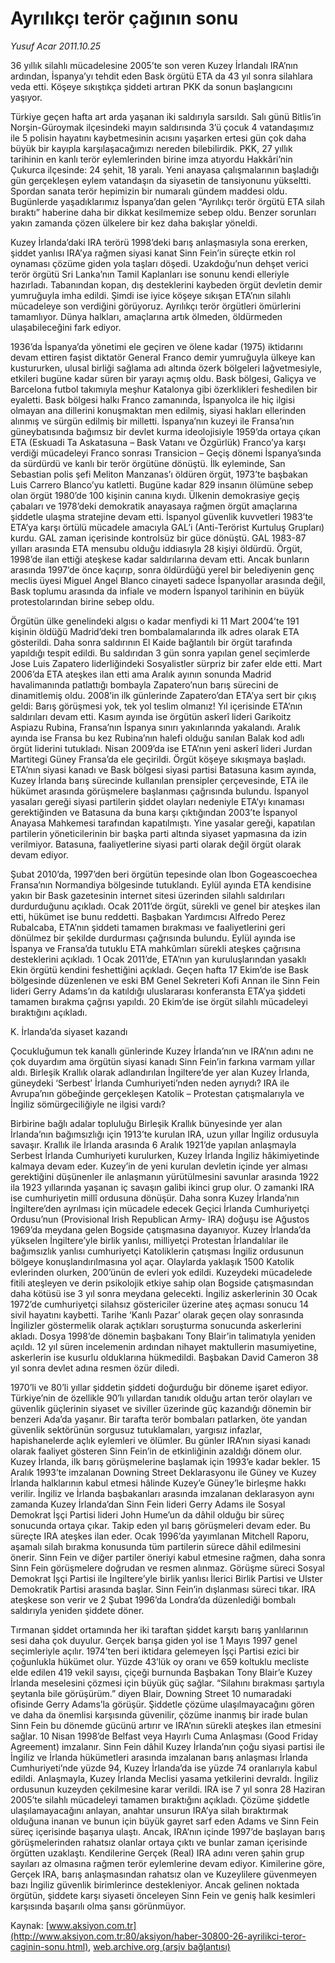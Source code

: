 # Ayrılıkçı terör çağının sonu

*Yusuf Acar 2011.10.25*

<font class="agenda2NewsSpot">
 36 yıllık silahlı mücadelesine 2005’te son veren Kuzey İrlandalı IRA’nın ardından, İspanya’yı tehdit eden Bask örgütü ETA da 43 yıl sonra silahlara veda etti. Köşeye sıkıştıkça şiddeti artıran PKK da sonun başlangıcını yaşıyor.
</font>
<font class="newsDetail">
 <p>
 </p>
 <p>
 </p>
 <p>
 </p>
 <p class="MsoNormal">
  Türkiye geçen hafta art arda yaşanan iki saldırıyla sarsıldı. Salı günü Bitlis’in Norşin-Güroymak ilçesindeki mayın saldırısında 3’ü çocuk 4 vatandaşımız ile 5 polisin hayatını kaybetmesinin acısını yaşarken ertesi gün çok daha büyük bir kayıpla karşılaşacağımızı nereden bilebilirdik. PKK, 27 yıllık tarihinin en kanlı terör eylemlerinden birine imza atıyordu Hakkâri’nin Çukurca ilçesinde: 24 şehit, 18 yaralı. Yeni anayasa çalışmalarının başladığı gün gerçekleşen eylem vatandaşın da siyasetin de tansiyonunu yükseltti. Spordan sanata terör hepimizin bir numaralı gündem maddesi oldu. Bugünlerde yaşadıklarımız İspanya’dan gelen “Ayrılıkçı terör örgütü ETA silah bıraktı” haberine daha bir dikkat kesilmemize sebep oldu. Benzer sorunları yakın zamanda çözen ülkelere bir kez daha bakışlar yöneldi.
 </p>
 <p>
 </p>
 <p class="MsoNormal">
  Kuzey İrlanda’daki
  <span>
  </span>
  IRA terörü 1998’deki barış anlaşmasıyla sona ererken, şiddet yanlısı IRA’ya rağmen siyasi kanat Sinn Fein’in süreçte etkin rol oynaması çözüme giden yola taşları döşedi. Uzakdoğu’nun dehşet verici terör örgütü Sri Lanka’nın Tamil Kaplanları ise sonunu kendi elleriyle hazırladı. Tabanından kopan, dış desteklerini kaybeden örgüt devletin demir yumruğuyla imha edildi. Şimdi ise iyice köşeye sıkışan ETA’nın silahlı mücadeleye son verdiğini görüyoruz. Ayrılıkçı terör örgütleri ömürlerini tamamlıyor. Dünya halkları, amaçlarına artık ölmeden, öldürmeden ulaşabileceğini fark ediyor.
 </p>
 <p>
 </p>
 <p class="MsoNormal">
  1936’da İspanya’da yönetimi ele geçiren ve ölene kadar (1975) iktidarını devam ettiren faşist diktatör General Franco demir yumruğuyla ülkeye kan kustururken, ulusal birliği sağlama adı altında özerk bölgeleri lağvetmesiyle, etkileri bugüne kadar süren bir yarayı açmış oldu. Bask bölgesi, Galiçya ve Barcelona futbol takımıyla meşhur Katalonya gibi özerklikleri feshedilen bir eyaletti. Bask bölgesi halkı Franco zamanında, İspanyolca ile hiç ilgisi olmayan ana dillerini konuşmaktan men edilmiş, siyasi hakları ellerinden alınmış ve sürgün edilmiş bir milletti. İspanya’nın kuzeyi ile Fransa’nın güneybatısında bağımsız bir devlet kurma ideolojisiyle 1959’da ortaya çıkan ETA (Eskuadi Ta Askatasuna – Bask Vatanı ve Özgürlük) Franco’ya karşı verdiği mücadeleyi Franco sonrası Transicion – Geçiş dönemi İspanya’sında da sürdürdü ve kanlı bir terör örgütüne dönüştü. İlk eyleminde, San Sebastian polis şefi Meliton Manzanas’ı öldüren örgüt, 1973’te başbakan Luis Carrero Blanco’yu katletti. Bugüne kadar 829 insanın ölümüne sebep olan örgüt 1980’de 100 kişinin canına kıydı. Ülkenin demokrasiye geçiş çabaları ve 1978’deki demokratik anayasaya rağmen örgüt amaçlarına şiddetle ulaşma stratejine devam etti. İspanyol güvenlik kuvvetleri 1983’te ETA’ya karşı örtülü mücadele amacıyla GAL’i (Anti-Terörist Kurtuluş Grupları) kurdu. GAL zaman içerisinde kontrolsüz bir güce dönüştü. GAL 1983-87 yılları arasında ETA mensubu olduğu iddiasıyla 28 kişiyi öldürdü. Örgüt, 1998’de ilan ettiği ateşkese kadar saldırılarına devam etti. Ancak bunların arasında 1997’de önce kaçırıp, sonra öldürdüğü yerel bir belediyenin genç meclis üyesi Miguel Angel Blanco cinayeti sadece İspanyollar arasında değil, Bask toplumu arasında da infiale ve modern İspanyol tarihinin en büyük protestolarından birine sebep oldu.
 </p>
 <p>
 </p>
 <p class="MsoNormal">
  Örgütün ülke genelindeki algısı o kadar menfiydi ki 11 Mart 2004’te 191 kişinin öldüğü Madrid’deki tren bombalamalarında ilk adres olarak ETA gösterildi. Daha sonra saldırının El Kaide bağlantılı bir örgüt tarafında yapıldığı tespit edildi. Bu saldırıdan 3 gün sonra yapılan genel seçimlerde Jose Luis Zapatero liderliğindeki Sosyalistler sürpriz bir zafer elde etti. Mart 2006’da ETA ateşkes ilan etti ama Aralık ayının sonunda Madrid havalimanında patlattığı bombayla Zapatero’nun barış sürecini de dinamitlemiş oldu. 2008’in ilk günlerinde Zapatero’dan ETA’ya sert bir çıkış geldi: Barış görüşmesi yok, tek yol teslim olmanız! Yıl içerisinde ETA’nın saldırıları devam etti. Kasım ayında ise örgütün askerî lideri Garikoitz Aspiazu Rubina, Fransa’nın İspanya sınırı yakınlarında yakalandı. Aralık ayında ise Fransa bu kez Rubina’nın halefi olduğu sanılan Balak kod adlı örgüt liderini tutukladı. Nisan 2009’da ise ETA’nın yeni askerî lideri Jurdan Martitegi Güney Fransa’da ele geçirildi. Örgüt köşeye sıkışmaya başladı. ETA’nın siyasi kanadı ve Bask bölgesi siyasi partisi Batasuna kasım ayında, Kuzey İrlanda barış sürecinde kullanılan prensipler çerçevesinde, ETA ile hükümet arasında görüşmelere başlanması çağrısında bulundu. İspanyol yasaları gereği siyasi partilerin şiddet olayları nedeniyle ETA’yı kınaması gerektiğinden ve Batasuna da buna karşı çıktığından 2003’te İspanyol Anayasa Mahkemesi tarafından kapatılmıştı. Yine yasalar gereği, kapatılan partilerin yöneticilerinin bir başka parti altında siyaset yapmasına da izin verilmiyor. Batasuna, faaliyetlerine siyasi parti olarak değil örgüt olarak devam ediyor.
 </p>
 <p>
 </p>
 <p class="MsoNormal">
  Şubat 2010’da, 1997’den beri örgütün tepesinde olan Ibon Gogeascoechea Fransa’nın Normandiya bölgesinde tutuklandı. Eylül ayında ETA kendisine yakın bir Bask gazetesinin internet sitesi üzerinden silahlı saldırıları durdurduğunu açıkladı. Ocak 2011’de örgüt, sürekli ve genel bir ateşkes ilan etti, hükümet ise bunu reddetti. Başbakan Yardımcısı Alfredo Perez Rubalcaba, ETA’nın şiddeti tamamen bırakması ve faaliyetlerini geri dönülmez bir şekilde durdurması çağrısında bulundu. Eylül ayında ise İspanya ve Fransa’da tutuklu ETA mahkûmları sürekli ateşkes çağrısına desteklerini açıkladı. 1 Ocak 2011’de, ETA’nın yan kuruluşlarından yasaklı Ekin örgütü kendini feshettiğini açıkladı. Geçen hafta 17 Ekim’de ise Bask bölgesinde düzenlenen ve eski BM Genel Sekreteri Kofi Annan ile Sinn Fein lideri Gerry Adams’ın da katıldığı uluslararası konferansta ETA’ya şiddeti tamamen bırakma çağrısı yapıldı. 20 Ekim’de ise örgüt silahlı mücadeleyi bıraktığını açıkladı.
 </p>
 <p>
 </p>
 <p class="MsoNormal">
 </p>
 <p>
 </p>
 <p class="MsoNormal">
  K. İrlanda’da siyaset kazandı
 </p>
 <p>
 </p>
 <p class="MsoNormal">
  Çocukluğumun tek kanallı günlerinde Kuzey İrlanda’nın ve IRA’nın adını ne çok duyardım ama örgütün siyasi kanadı Sinn Fein’in farkına varmam yıllar aldı. Birleşik Krallık olarak adlandırılan İngiltere’de yer alan Kuzey İrlanda, güneydeki ‘Serbest’ İrlanda Cumhuriyeti’nden neden ayrıydı? IRA ile Avrupa’nın göbeğinde gerçekleşen Katolik – Protestan çatışmalarıyla ve İngiliz sömürgeciliğiyle ne ilgisi vardı?
 </p>
 <p>
 </p>
 <p class="MsoNormal">
  Birbirine bağlı adalar topluluğu Birleşik Krallık bünyesinde yer alan İrlanda’nın bağımsızlığı için 1913’te kurulan IRA, uzun yıllar İngiliz ordusuyla savaşır.
  <span>
  </span>
  Krallık ile İrlanda arasında 6 Aralık 1921’de yapılan anlaşmayla Serbest İrlanda Cumhuriyeti kurulurken, Kuzey İrlanda İngiliz hâkimiyetinde kalmaya devam eder. Kuzey’in de yeni kurulan devletin içinde yer alması gerektiğini düşünenler ile anlaşmanın yürütülmesini savunlar arasında 1922 ila 1923 yıllarında yaşanan iç savaşın galibi ikinci grup olur. O zamanki IRA ise cumhuriyetin millî ordusuna dönüşür. Daha sonra Kuzey İrlanda’nın İngiltere’den ayrılması için mücadele edecek Geçici İrlanda Cumhuriyetçi Ordusu’nun (Provisional Irish Republican Army- IRA) doğuşu ise Ağustos 1969’da meydana gelen Bogside çatışmasına dayanıyor. Kuzey İrlanda’da yükselen İngiltere’yle birlik yanlısı, milliyetçi Protestan İrlandalılar ile bağımsızlık yanlısı cumhuriyetçi Katoliklerin çatışması İngiliz ordusunun bölgeye konuşlandırılmasına yol açar. Olaylarda yaklaşık 1500 Katolik evlerinden olurken, 200’ünün de evleri yok edildi. Kuzeydeki mücadelede fitili ateşleyen ve derin psikolojik etkiye sahip olan Bogside çatışmasından daha kötüsü ise 3 yıl sonra meydana gelecekti. İngiliz askerlerinin 30 Ocak 1972’de cumhuriyetçi silahsız göstericiler üzerine ateş açması sonucu 14 sivil hayatını kaybetti. Tarihe ‘Kanlı Pazar’ olarak geçen olay sonrasında İngilizler göstermelik olarak açtıkları soruşturma sonucunda askerlerini akladı. Dosya 1998’de dönemin başbakanı Tony Blair’in talimatıyla yeniden açıldı. 12 yıl süren incelemenin ardından nihayet maktullerin masumiyetine, askerlerin ise kusurlu olduklarına hükmedildi. Başbakan David Cameron 38 yıl sonra devlet adına resmen özür diledi.
 </p>
 <p>
 </p>
 <p class="MsoNormal">
  1970’li ve 80’li yıllar şiddetin şiddeti doğurduğu bir döneme işaret ediyor. Türkiye’nin de özellikle 90’lı yıllardan tanıdık olduğu artan terör olayları ve güvenlik güçlerinin siyaset ve siviller üzerinde güç kazandığı dönemin bir benzeri Ada’da yaşanır. Bir tarafta terör bombaları patlarken, öte yandan güvenlik sektörünün sorgusuz tutuklamaları, yargısız infazlar, hapishanelerde açlık eylemleri ve ölümler. Bu günler IRA’nın siyasi kanadı olarak faaliyet gösteren Sinn Fein’in de etkinliğinin azaldığı dönem olur. Kuzey İrlanda, ilk barış görüşmelerine başlamak için 1993’e kadar bekler. 15 Aralık 1993’te imzalanan Downing Street Deklarasyonu ile Güney ve Kuzey İrlanda halklarının kabul etmesi hâlinde Kuzey’e Güney’le birleşme hakkı verilir. İngiliz ve İrlanda başbakanları arasında imzalanan deklarasyon aynı zamanda Kuzey İrlanda’dan Sinn Fein lideri Gerry Adams ile Sosyal Demokrat İşçi Partisi lideri John Hume’un da dâhil olduğu bir süreç sonucunda ortaya çıkar. Takip eden yıl barış görüşmeleri devam eder. Bu süreçte IRA ateşkes ilan eder. Ocak 1996’da yayımlanan Mitchell Raporu, aşamalı silah bırakma konusunda tüm partilerin sürece dâhil edilmesini önerir.
  <span>
  </span>
  Sinn Fein ve diğer partiler öneriyi kabul etmesine rağmen, daha sonra Sinn Fein görüşmelere doğrudan ve resmen alınmaz. Görüşme süreci Sosyal Demokrat İşçi Partisi ile İngiltere’yle birlik yanlısı İlerici Birlik Partisi ve Ulster Demokratik Partisi arasında başlar. Sinn Fein’in dışlanması süreci tıkar. IRA ateşkese son verir ve 2 Şubat 1996’da Londra’da düzenlediği bombalı saldırıyla yeniden şiddete döner.
 </p>
 <p>
 </p>
 <p class="MsoNormal">
  Tırmanan şiddet ortamında her iki taraftan şiddet karşıtı barış yanlılarının sesi daha çok duyulur. Gerçek barışa giden yol ise 1 Mayıs 1997 genel seçimleriyle açılır. 1974’ten beri iktidara gelemeyen İşçi Partisi ezici bir çoğunlukla hükümet olur. Yüzde 43’lük oy oranı ve 659 koltuklu mecliste elde edilen 419 vekil sayısı, çiçeği burnunda Başbakan Tony Blair’e Kuzey İrlanda meselesini çözmesi için büyük güç sağlar.
  <span>
  </span>
  “Silahını bırakması şartıyla şeytanla bile görüşürüm.” diyen Blair, Downing Street 10 numaradaki ofisinde Gerry Adams’la görüşür. Şiddetle çözüme ulaşılmayacağını gören ve daha da önemlisi karşısında güvenilir, çözüme inanmış bir irade bulan Sinn Fein bu dönemde gücünü artırır ve IRA’nın sürekli ateşkes ilan etmesini sağlar. 10 Nisan 1998’de Belfast veya Hayırlı Cuma Anlaşması (Good Friday Agreement) imzalanır. Sinn Fein dâhil Kuzey İrlanda’nın çoğu siyasi partisi ile İngiliz ve İrlanda hükümetleri arasında imzalanan barış anlaşması İrlanda Cumhuriyeti’nde yüzde 94, Kuzey İrlanda’da ise yüzde 74 oranlarıyla kabul edildi. Anlaşmayla, Kuzey İrlanda Meclisi yasama yetkilerini devraldı. İngiliz ordusunun kuzeyden çekilmesine karar verildi. IRA ise 7 yıl sonra 28 Haziran 2005’te silahlı mücadeleyi tamamen bıraktığını açıkladı. Çözüme şiddetle ulaşılamayacağını anlayan, anahtar unsurun IRA’ya silah bıraktırmak olduğuna inanan ve bunun için büyük gayret sarf eden Adams ve Sinn Fein süreç içerisinde başarıya ulaştı. Ancak, IRA’nın içinde 1997’de başlayan barış görüşmelerinden rahatsız olanlar ortaya çıktı ve bunlar zaman içerisinde örgütten uzaklaştı. Kendilerine Gerçek (Real) IRA adını veren şahin grup sayıları az olmasına rağmen terör eylemlerine devam ediyor. Kimilerine göre, Gerçek IRA, barış anlaşmasından rahatsız olan ve Kuzeylilere güvenmeyen bazı İngiliz güvenlik birimlerince destekleniyor. Ancak gelinen noktada örgütün, şiddete karşı siyaseti önceleyen
  <span>
  </span>
  Sinn Fein ve geniş halk kesimleri karşısında başarılı olma şansı görünmüyor.
 </p>
 <p>
 </p>
</font>

Kaynak: [www.aksiyon.com.tr](http://www.aksiyon.com.tr:80/aksiyon/haber-30800-26-ayrilikci-teror-caginin-sonu.html), [web.archive.org (arşiv bağlantısı)](http://web.archive.org/web/20120104074423/http://www.aksiyon.com.tr:80/aksiyon/haber-30800-26-ayrilikci-teror-caginin-sonu.html)
